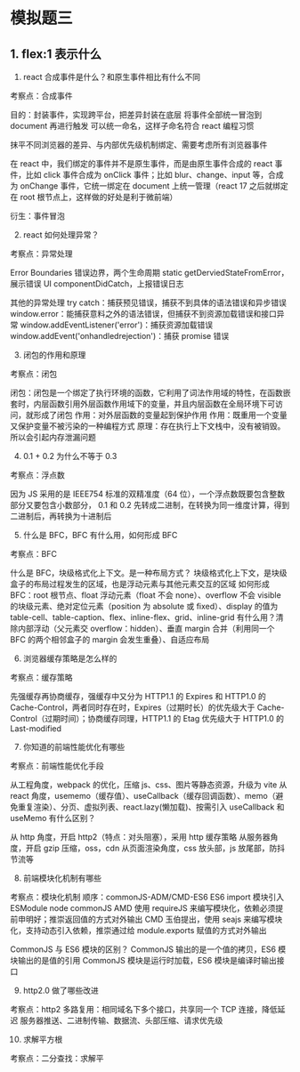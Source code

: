 # 模拟题三



## 1. flex:1  表示什么



1. react 合成事件是什么？和原生事件相比有什么不同

考察点：合成事件

目的：封装事件，实现跨平台，把差异封装在底层
将事件全部统一冒泡到 document 再进行触发
可以统一命名，这样子命名符合 react 编程习惯

抹平不同浏览器的差异、与内部优先级机制绑定、需要考虑所有浏览器事件

在 react 中，我们绑定的事件并不是原生事件，而是由原生事件合成的 react 事件，比如 click 事件合成为 onClick 事件；比如 blur、change、input 等，合成为 onChange 事件，它统一绑定在 document 上统一管理（react 17 之后就绑定在 root 根节点上，这样做的好处是利于微前端）

衍生：事件冒泡

2. react 如何处理异常？

考察点：异常处理

Error Boundaries 错误边界，两个生命周期
static getDerviedStateFromError，展示错误 UI
componentDidCatch，上报错误日志

其他的异常处理
try catch：捕获预见错误，捕获不到具体的语法错误和异步错误
window.error：能捕获意料之外的语法错误，但捕获不到资源加载错误和接口异常
window.addEventListener('error')：捕获资源加载错误
window.addEvent('onhandledrejection')：捕获 promise 错误

3. 闭包的作用和原理

考察点：闭包

闭包：闭包是一个绑定了执行环境的函数，它利用了词法作用域的特性，在函数嵌套时，内层函数引用外层函数作用域下的变量，并且内层函数在全局环境下可访问，就形成了闭包
作用：对外层函数的变量起到保护作用
作用：既重用一个变量又保护变量不被污染的一种编程方式
原理：存在执行上下文栈中，没有被销毁。所以会引起内存泄漏问题

4. 0.1 + 0.2 为什么不等于 0.3

考察点：浮点数

因为 JS 采用的是 IEEE754 标准的双精准度（64 位），一个浮点数既要包含整数部分又要包含小数部分，
0.1 和 0.2 先转成二进制，在转换为同一维度计算，得到二进制后，再转换为十进制后

5. 什么是 BFC，BFC 有什么用，如何形成 BFC

考察点：BFC

什么是 BFC，块级格式化上下文。是一种布局方式？
块级格式化上下文，是块级盒子的布局过程发生的区域，也是浮动元素与其他元素交互的区域
如何形成 BFC：root 根节点、float 浮动元素（float 不会 none）、overflow 不会 visible 的块级元素、绝对定位元素（position 为 absolute 或 fixed）、display 的值为 table-cell、table-caption、flex、inline-flex、grid、inline-grid
有什么用？清除内部浮动（父元素交 overflow：hidden）、垂直 margin 合并（利用同一个 BFC 的两个相邻盒子的 margin 会发生重叠）、自适应布局

6. 浏览器缓存策略是怎么样的

考察点：缓存策略

先强缓存再协商缓存，强缓存中又分为 HTTP1.1 的 Expires 和 HTTP1.0 的 Cache-Control，两者同时存在时，Expires（过期时长）的优先级大于 Cache-Control（过期时间）；协商缓存同理，HTTP1.1 的 Etag 优先级大于 HTTP1.0 的 Last-modified

7. 你知道的前端性能优化有哪些

考察点：前端性能优化手段

从工程角度，webpack 的优化，压缩 js、css、图片等静态资源，升级为 vite
从 react 角度，usememo（缓存值）、useCallback（缓存回调函数）、memo（避免重复渲染）、分页、虚拟列表、react.lazy(懒加载)、按需引入
useCallback 和 useMemo 有什么区别？

从 http 角度，开启 http2（特点：对头阻塞），采用 http 缓存策略
从服务器角度，开启 gzip 压缩，oss，cdn
从页面渲染角度，css 放头部，js 放尾部，防抖节流等

8. 前端模块化机制有哪些

考察点：模块化机制
顺序：commonJS-ADM/CMD-ES6
ES6 import 模块引入 ESModule
node commonJS
AMD 使用 requireJS 来编写模块化，依赖必须提前申明好；推崇返回值的方式对外输出
CMD 玉伯提出，使用 seajs 来编写模块化，支持动态引入依赖，推崇通过给 module.exports 赋值的方式对外输出

CommonJS 与 ES6 模块的区别？
CommonJS 输出的是一个值的拷贝，ES6 模块输出的是值的引用
CommonJS 模块是运行时加载，ES6 模块是编译时输出接口

9. http2.0 做了哪些改进

考察点：http2
多路复用：相同域名下多个接口，共享同一个 TCP 连接，降低延迟
服务器推送、二进制传输、数据流、头部压缩、请求优先级

10. 求解平方根

考察点：二分查找：求解平
